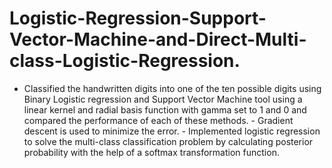 # Logistic-Regression-Support-Vector-Machine-and-Direct-Multi-class-Logistic-Regression.
- Classified the handwritten digits into one of the ten possible digits using Binary Logistic regression and Support Vector Machine tool using a linear kernel and radial basis function with gamma set to 1 and 0 and compared the performance of each of these methods. - Gradient descent is used to minimize the error. - Implemented logistic regression to solve the multi-class classification problem by calculating posterior probability with the help of a softmax transformation function.
